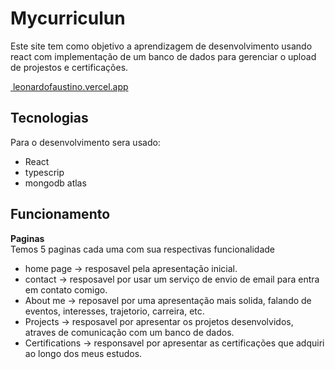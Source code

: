 # Mycurriculun

Este site tem como objetivo a aprendizagem de desenvolvimento usando react com implementação de um banco de dados para gerenciar o upload de projestos e certificações.

<a href="leonardofaustino.vercel.app"> <img src=""> leonardofaustino.vercel.app </a>

## Tecnologias

Para o desenvolvimento sera usado:<br>
- React
- typescrip
- mongodb atlas

## Funcionamento

**Paginas**<br>
Temos 5 paginas cada uma com sua respectivas funcionalidade<br>
- home page → resposavel pela apresentação inicial.
- contact → resposavel por usar um serviço de envio de email para entra em contato comigo.<br>
- About me → reposavel por uma apresentação mais solida, falando de eventos, interesses, trajetorio, carreira, etc.
- Projects → resposavel por apresentar os projetos desenvolvidos, atraves de comunicação com um banco de dados.
- Certifications → responsavel por apresentar as certificações que adquiri ao longo dos meus estudos.
